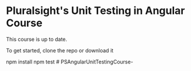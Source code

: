 # Pluralsight's Unit Testing in Angular Course
This course is up to date.

To get started, clone the repo or download it

npm install
npm test
#   P S A n g u l a r U n i t T e s t i n g C o u r s e -  
 
